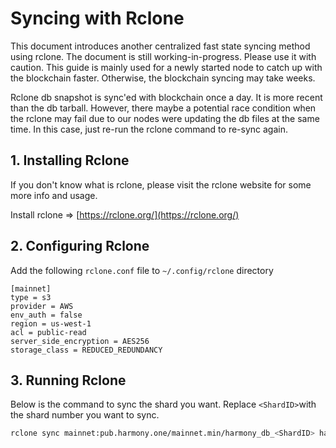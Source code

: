 # Syncing with Rclone

This document introduces another centralized fast state syncing method using rclone. The document is still working-in-progress. Please use it with caution. This guide is mainly used for a newly started node to catch up with the blockchain faster. Otherwise, the blockchain syncing may take weeks.

Rclone db snapshot is sync'ed with blockchain once a day. It is more recent than the db tarball. However, there maybe a potential race condition when the rclone may fail due to our nodes were updating the db files at the same time. In this case, just re-run the rclone command to re-sync again.

## 1. Installing Rclone

If you don't know what is rclone, please visit the rclone website for some more info and usage.

Install rclone =&gt; [https://rclone.org/](https://rclone.org/)

## 2. Configuring Rclone

Add the following `rclone.conf` file to `~/.config/rclone` directory

```text
[mainnet]
type = s3
provider = AWS
env_auth = false
region = us-west-1
acl = public-read
server_side_encryption = AES256
storage_class = REDUCED_REDUNDANCY
```

## 3. Running Rclone

Below is the command to sync the shard you want. Replace `<ShardID>`with the shard number you want to sync.

```bash
rclone sync mainnet:pub.harmony.one/mainnet.min/harmony_db_<ShardID> harmony_db_<ShardID>
```



